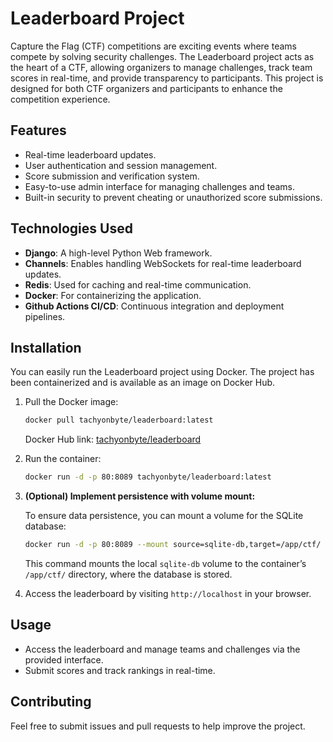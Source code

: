 
# Leaderboard Project

Capture the Flag (CTF) competitions are exciting events where teams compete by solving security challenges. The Leaderboard project acts as the heart of a CTF, allowing organizers to manage challenges, track team scores in real-time, and provide transparency to participants. This project is designed for both CTF organizers and participants to enhance the competition experience.

## Features

- Real-time leaderboard updates.
- User authentication and session management.
- Score submission and verification system.
- Easy-to-use admin interface for managing challenges and teams.
- Built-in security to prevent cheating or unauthorized score submissions.

## Technologies Used

- **Django**: A high-level Python Web framework.
- **Channels**: Enables handling WebSockets for real-time leaderboard updates.
- **Redis**: Used for caching and real-time communication.
- **Docker**: For containerizing the application.
- **Github Actions CI/CD**: Continuous integration and deployment pipelines.

## Installation

You can easily run the Leaderboard project using Docker. The project has been containerized and is available as an image on Docker Hub.

1. Pull the Docker image:

   ```bash
   docker pull tachyonbyte/leaderboard:latest
   ```

   Docker Hub link: [tachyonbyte/leaderboard](https://hub.docker.com/r/tachyonbyte/leaderboard)

2. Run the container:

   ```bash
   docker run -d -p 80:8089 tachyonbyte/leaderboard:latest
   ```

3. **(Optional) Implement persistence with volume mount:**

    To ensure data persistence, you can mount a volume for the SQLite database:

    ```bash
    docker run -d -p 80:8089 --mount source=sqlite-db,target=/app/ctf/ tachyonbyte/leaderboard:latest
    ```

    This command mounts the local `sqlite-db` volume to the container’s `/app/ctf/` directory, where the database is stored.

3. Access the leaderboard by visiting `http://localhost` in your browser.

## Usage

- Access the leaderboard and manage teams and challenges via the provided interface.
- Submit scores and track rankings in real-time.

## Contributing

Feel free to submit issues and pull requests to help improve the project.
